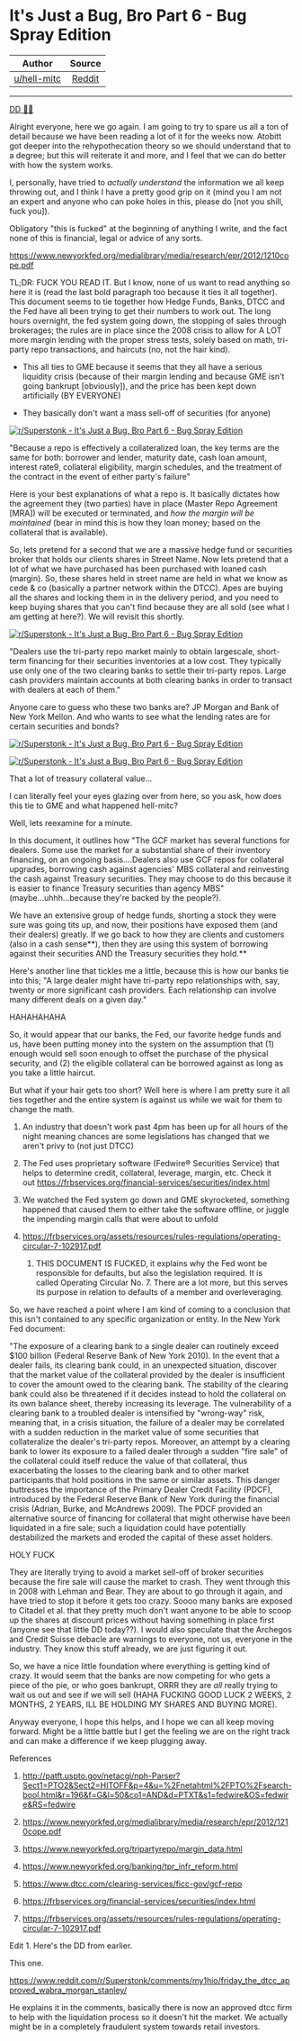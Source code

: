 It's Just a Bug, Bro Part 6 - Bug Spray Edition
===============================================

| Author       | Source       | 
| :-------------: |:-------------:|
|  [u/hell-mitc](https://www.reddit.com/user/hell-mitc/) | [Reddit](https://www.reddit.com/r/Superstonk/comments/myl37p/its_just_a_bug_bro_part_6_bug_spray_edition/) | 

---

[DD 👨‍🔬](https://www.reddit.com/r/Superstonk/search?q=flair_name%3A%22DD%20%F0%9F%91%A8%E2%80%8D%F0%9F%94%AC%22&restrict_sr=1)

Alright everyone, here we go again. I am going to try to spare us all a ton of detail because we have been reading a lot of it for the weeks now. Atobitt got deeper into the rehypothecation theory so we should understand that to a degree; but this will reiterate it and more, and I feel that we can do better with how the system works.

I, personally, have tried to *actually understand* the information we all keep throwing out, and I think I have a pretty good grip on it (mind you I am not an expert and anyone who can poke holes in this, please do [not you shill, fuck you]).

Obligatory "this is fucked" at the beginning of anything I write, and the fact none of this is financial, legal or advice of any sorts.

<https://www.newyorkfed.org/medialibrary/media/research/epr/2012/1210cope.pdf>

TL;DR: FUCK YOU READ IT. But I know, none of us want to read anything so here it is (read the last bold paragraph too because it ties it all together). This document seems to tie together how Hedge Funds, Banks, DTCC and the Fed have all been trying to get their numbers to work out. The long hours overnight, the fed system going down, the stopping of sales through brokerages; the rules are in place since the 2008 crisis to allow for A LOT more margin lending with the proper stress tests, solely based on math, tri-party repo transactions, and haircuts (no, not the hair kind).

- This all ties to GME because it seems that they all have a serious liquidity crisis (because of their margin lending and because GME isn't going bankrupt [obviously]), and the price has been kept down artificially (BY EVERYONE)

- They basically don't want a mass sell-off of securities (for anyone)

[![r/Superstonk - It's Just a Bug, Bro Part 6 - Bug Spray Edition](https://preview.redd.it/awjppqzeqev61.png?width=350&format=png&auto=webp&s=f2ca6da08793817b49cc429722b3f4f75d258a11)](https://preview.redd.it/awjppqzeqev61.png?width=350&format=png&auto=webp&s=f2ca6da08793817b49cc429722b3f4f75d258a11)

"Because a repo is effectively a collateralized loan, the key terms are the same for both: borrower and lender, maturity date, cash loan amount, interest rate9, collateral eligibility, margin schedules, and the treatment of the contract in the event of either party's failure"

Here is your best explanations of what a repo is. It basically dictates how the agreement they (two parties) have in place (Master Repo Agreement [MRA]) will be executed or terminated, and *how the margin will be maintained* (bear in mind this is how they loan money; based on the collateral that is available).

So, lets pretend for a second that we are a massive hedge fund or securities broker that holds our clients shares in Street Name. Now lets pretend that a lot of what we have purchased has been purchased with loaned cash (margin). So, these shares held in street name are held in what we know as cede & co (basically a partner network within the DTCC). Apes are buying all the shares and locking them in in the delivery period, and you need to keep buying shares that you can't find because they are all sold (see what I am getting at here?). We will revisit this shortly.

[![r/Superstonk - It's Just a Bug, Bro Part 6 - Bug Spray Edition](https://preview.redd.it/l00w4jlqqev61.png?width=347&format=png&auto=webp&s=0eebdac106a2e159068ca81097d18af903865179)](https://preview.redd.it/l00w4jlqqev61.png?width=347&format=png&auto=webp&s=0eebdac106a2e159068ca81097d18af903865179)

"Dealers use the tri-party repo market mainly to obtain largescale, short-term financing for their securities inventories at a low cost. They typically use only one of the two clearing banks to settle their tri-party repos. Large cash providers maintain accounts at both clearing banks in order to transact with dealers at each of them."

Anyone care to guess who these two banks are? JP Morgan and Bank of New York Mellon. And who wants to see what the lending rates are for certain securities and bonds?

[![r/Superstonk - It's Just a Bug, Bro Part 6 - Bug Spray Edition](https://preview.redd.it/9p54gtstqev61.png?width=749&format=png&auto=webp&s=e556398c9edaf2b499b19c067f7da78e265a8dc4)](https://preview.redd.it/9p54gtstqev61.png?width=749&format=png&auto=webp&s=e556398c9edaf2b499b19c067f7da78e265a8dc4)

[![r/Superstonk - It's Just a Bug, Bro Part 6 - Bug Spray Edition](https://preview.redd.it/q9jhywzuqev61.png?width=688&format=png&auto=webp&s=a7e355e11e3484710803d3128283961e7db74338)](https://preview.redd.it/q9jhywzuqev61.png?width=688&format=png&auto=webp&s=a7e355e11e3484710803d3128283961e7db74338)

That a lot of treasury collateral value...

I can literally feel your eyes glazing over from here, so you ask, how does this tie to GME and what happened hell-mitc?

Well, lets reexamine for a minute.

In this document, it outlines how "The GCF market has several functions for dealers. Some use the market for a substantial share of their inventory financing, on an ongoing basis....Dealers also use GCF repos for collateral upgrades, borrowing cash against agencies' MBS collateral and reinvesting the cash against Treasury securities. They may choose to do this because it is easier to finance Treasury securities than agency MBS" (maybe...uhhh...because they're backed by the people?).

We have an extensive group of hedge funds, shorting a stock they were sure was going tits up, and now, their positions have exposed them (and their dealers) greatly. If we go back to how they are clients and customers (also in a cash sense**), then they are using this system of borrowing against their securities AND the Treasury securities they hold.**

Here's another line that tickles me a little, because this is how our banks tie into this; "A large dealer might have tri-party repo relationships with, say, twenty or more significant cash providers. Each relationship can involve many different deals on a given day."

HAHAHAHAHA

So, it would appear that our banks, the Fed, our favorite hedge funds and us, have been putting money into the system on the assumption that (1) enough would sell soon enough to offset the purchase of the physical security, and (2) the eligible collateral can be borrowed against as long as you take a little haircut.

But what if your hair gets too short? Well here is where I am pretty sure it all ties together and the entire system is against us while we wait for them to change the math.

1.  An industry that doesn't work past 4pm has been up for all hours of the night meaning chances are some legislations has changed that we aren't privy to (not just DTCC)

2.  The Fed uses proprietary software (Fedwire® Securities Service) that helps to determine credit, collateral, leverage, margin, etc. Check it out <https://frbservices.org/financial-services/securities/index.html>

3.  We watched the Fed system go down and GME skyrocketed, something happened that caused them to either take the software offline, or juggle the impending margin calls that were about to unfold

4.  <https://frbservices.org/assets/resources/rules-regulations/operating-circular-7-102917.pdf>

    1.  THIS DOCUMENT IS FUCKED, it explains why the Fed wont be responsible for defaults, but also the legislation required. It is called Operating Circular No. 7. There are a lot more, but this serves its purpose in relation to defaults of a member and overleveraging.

So, we have reached a point where I am kind of coming to a conclusion that this isn't contained to any specific organization or entity. In the New York Fed document:

"The exposure of a clearing bank to a single dealer can routinely exceed $100 billion (Federal Reserve Bank of New York 2010). In the event that a dealer fails, its clearing bank could, in an unexpected situation, discover that the market value of the collateral provided by the dealer is insufficient to cover the amount owed to the clearing bank. The stability of the clearing bank could also be threatened if it decides instead to hold the collateral on its own balance sheet, thereby increasing its leverage. The vulnerability of a clearing bank to a troubled dealer is intensified by "wrong-way" risk, meaning that, in a crisis situation, the failure of a dealer may be correlated with a sudden reduction in the market value of some securities that collateralize the dealer's tri-party repos. Moreover, an attempt by a clearing bank to lower its exposure to a failed dealer through a sudden "fire sale" of the collateral could itself reduce the value of that collateral, thus exacerbating the losses to the clearing bank and to other market participants that hold positions in the same or similar assets. This danger buttresses the importance of the Primary Dealer Credit Facility (PDCF), introduced by the Federal Reserve Bank of New York during the financial crisis (Adrian, Burke, and McAndrews 2009). The PDCF provided an alternative source of financing for collateral that might otherwise have been liquidated in a fire sale; such a liquidation could have potentially destabilized the markets and eroded the capital of these asset holders.

HOLY FUCK

They are literally trying to avoid a market sell-off of broker securities because the fire sale will cause the market to crash. They went through this in 2008 with Lehman and Bear. They are about to go through it again, and have tried to stop it before it gets too crazy. Soooo many banks are exposed to Citadel et al. that they pretty much don't want anyone to be able to scoop up the shares at discount prices without having something in place first (anyone see that little DD today??). I would also speculate that the Archegos and Credit Suisse debacle are warnings to everyone, not us, everyone in the industry. They know this stuff already, we are just figuring it out.

So, we have a nice little foundation where everything is getting kind of crazy. It would seem that the banks are now competing for who gets a piece of the pie, or who goes bankrupt, ORRR they are *all* really trying to wait us out and see if we will sell (HAHA FUCKING GOOD LUCK 2 WEEKS, 2 MONTHS, 2 YEARS, ILL BE HOLDING MY SHARES AND BUYING MORE).

Anyway everyone, I hope this helps, and I hope we can all keep moving forward. Might be a little battle but I get the feeling we are on the right track and can make a difference if we keep plugging away.

References

1.  <http://patft.uspto.gov/netacgi/nph-Parser?Sect1=PTO2&Sect2=HITOFF&p=4&u=%2Fnetahtml%2FPTO%2Fsearch-bool.html&r=196&f=G&l=50&co1=AND&d=PTXT&s1=fedwire&OS=fedwire&RS=fedwire>

2.  <https://www.newyorkfed.org/medialibrary/media/research/epr/2012/1210cope.pdf>

3.  <https://www.newyorkfed.org/tripartyrepo/margin_data.html>

4.  <https://www.newyorkfed.org/banking/tpr_infr_reform.html>

5.  <https://www.dtcc.com/clearing-services/ficc-gov/gcf-repo>

6.  <https://frbservices.org/financial-services/securities/index.html>

7.  <https://frbservices.org/assets/resources/rules-regulations/operating-circular-7-102917.pdf>

Edit 1. Here's the DD from earlier.

This one.

<https://www.reddit.com/r/Superstonk/comments/my1hio/friday_the_dtcc_approved_wabra_morgan_stanley/>

He explains it in the comments, basically there is now an approved dtcc firm to help with the liquidation process so it doesn't hit the market. We actually might be in a completely fraudulent system towards retail investors.
